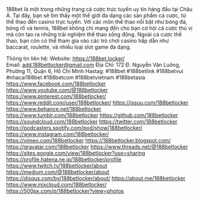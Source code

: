 188bet là một trong những trang cá cược trực tuyến uy tín hàng đầu tại Châu Á. Tại đây, bạn sẽ tìm thấy một thế giới đa dạng các sản phẩm cá cược, từ thể thao đến casino trực tuyến. Với các môn thể thao nổi bật như bóng đá, bóng rổ và tennis, 188bet không chỉ mang đến cho bạn cơ hội cá cược thú vị mà còn tạo ra những trải nghiệm thể thao sống động. Ngoài cá cược thể thao, bạn còn có thể tham gia vào các trò chơi casino hấp dẫn như baccarat, roulette, và nhiều loại slot game đa dạng.

Thông tin liên hệ: 
Website: https://188bet.locker/  
Email: add.188betlocker@gmail.com
Địa Chỉ: 172 Đ. Nguyễn Văn Luông, Phường 11, Quận 6, Hồ Chí Minh
Hastag: #188bet #188betlink #188betvui #nhacai188bet #188betcom #188betvietnam #188betasia
https://www.facebook.com/188betlocker 
https://www.youtube.com/@188betlocker 
https://www.pinterest.com/188betlocker/ 
https://www.reddit.com/user/188betlocker/ 
https://issuu.com/188betlocker 
https://www.behance.net/188betlocker 
https://www.tumblr.com/188betlocker 
https://github.com/188betlocker 
https://soundcloud.com/188betlocker 
https://twitter.com/188betlocker 
https://podcasters.spotify.com/pod/show/188betlocker/ 
https://www.instagram.com/188betlocker/  
https://vimeo.com/188betlocker 
https://188betlocker.blogspot.com/ 
https://gravatar.com/188betlocker 
https://www.threads.net/@188betlocker 
https://sites.google.com/view/188betlocker?usp=sharing 
https://profile.hatena.ne.jp/188betlocker/profile 
https://www.twitch.tv/188betlocker/about 
https://medium.com/@188betlocker/about 
https://disqus.com/by/188betlocker/about/ 
https://about.me/188betlocker 
https://www.mixcloud.com/188betlocker/ 
https://500px.com/p/188betlocker?view=photos 